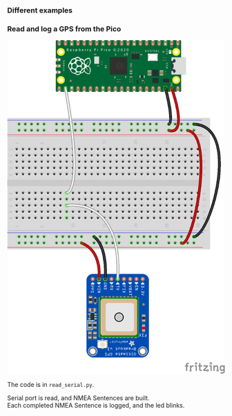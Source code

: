 ### Different examples

### Read and log a GPS from the Pico

![Wiring](./Pico.GPS_bb.png)

The code is in `read_serial.py`.

Serial port is read, and NMEA Sentences are built.  
Each completed NMEA Sentence is logged, and the led blinks.
